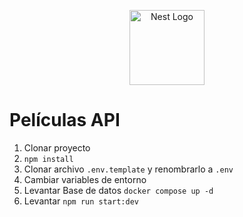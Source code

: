 <p align="center">
  <a href="http://nestjs.com/" target="blank"><img src="https://nestjs.com/img/logo-small.svg" width="120" alt="Nest Logo" /></a>
</p>

# Películas API


1. Clonar proyecto
2. ```npm install```
3. Clonar archivo ```.env.template``` y renombrarlo a ```.env```
4. Cambiar variables de entorno
5. Levantar Base de datos
``` docker compose up -d ```
6. Levantar ```npm run start:dev```